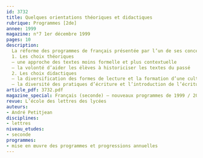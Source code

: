 ```yaml
---
id: 3732
title: Quelques orientations théoriques et didactiques
rubrique: Programmes [2de]
annee: 1999
magazine: n°7 1er décembre 1999
pages: 10
description: 
  La réforme des programmes de français présentée par l’un de ses concepteurs…
  1. Les choix théoriques
  – une approche des textes moins formelle et plus contextuelle
  – la volonté d’aider les élèves à historiciser les textes du passé
  2. Les choix didactiques
  – la diversification des formes de lecture et la formation d’une culture littéraire et théorique
  – la diversité des pratiques d’écriture et l’introduction de l’écriture d’invention
article_pdf: 3732.pdf
magazine_special: Français (seconde) – nouveaux programmes de 1999 / 2000
revue: L’école des lettres des lycées
auteurs:
- André Petitjean
disciplines:
- lettres
niveau_etudes:
- seconde
programmes:
- mise en œuvre des programmes et progressions annuelles
---
```

